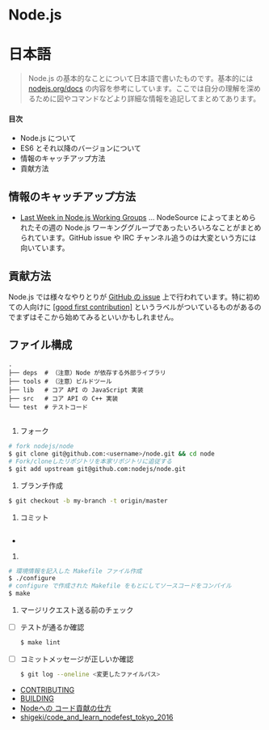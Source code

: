 # Node.js

# 日本語
> Node.js の基本的なことについて日本語で書いたものです。基本的には [nodejs.org/docs](https://nodejs.org/) の内容を参考にしています。ここでは自分の理解を深めるために図やコマンドなどより詳細な情報を追記してまとめてあります。

#### 目次
* Node.js について
* ES6 とそれ以降のバージョンについて
* 情報のキャッチアップ方法
* 貢献方法

## 情報のキャッチアップ方法

* [Last Week in Node.js Working Groups](https://nodesource.com/blog/) ... NodeSource によってまとめられたその週の Node.js ワーキンググループであったいろいろなことがまとめられています。GitHub issue や IRC チャンネル追うのは大変という方には向いています。

## 貢献方法

Node.js では様々なやりとりが [GitHub の issue](https://github.com/nodejs/node/issues) 上で行われています。特に初めての人向けに [[good first contribution]](https://github.com/nodejs/node/issues?q=is%3Aissue+is%3Aopen+label%3A%22good+first+contribution%22) というラベルがついているものがあるのでまずはそこから始めてみるといいかもしれません。

## ファイル構成

```
.
├── deps  # （注意）Node が依存する外部ライブラリ
├── tools # （注意）ビルドツール
├── lib   # コア API の JavaScript 実装
├── src   # コア API の C++ 実装
└── test  # テストコード
```

## 

1. フォーク

  ```bash
  # fork nodejs/node
  $ git clone git@github.com:<username>/node.git && cd node
  # Fork/cloneしたリポジトリを本家リポジトリに追従する
  $ git add upstream git@github.com:nodejs/node.git
  ```
  
1. ブランチ作成

  ```bash
  $ git checkout -b my-branch -t origin/master
  ```
  
1. コミット

  ```bash
  ````
  
  - 

1. 

  ```bash
  # 環境情報を記入した Makefile ファイル作成
  $ ./configure
  # configure で作成された Makefile をもとにしてソースコードをコンパイル 
  $ make
  ```

1. マージリクエスト送る前のチェック

  - [ ] テストが通るか確認
    
    ```bash
    $ make lint
    ```
    
  - [ ] コミットメッセージが正しいか確認
    
    ```bash
    $ git log --oneline <変更したファイルパス>
    ```



- [CONTRIBUTING](https://github.com/nodejs/node/blob/master/CONTRIBUTING.md)
- [BUILDING](https://github.com/nodejs/node/blob/master/BUILDING.md)
- [Nodeへの コード貢献の仕方](https://speakerdeck.com/shigeki/nodehefalse-kodogong-xian-falseshi-fang)
- [shigeki/code_and_learn_nodefest_tokyo_2016](https://github.com/shigeki/code_and_learn_nodefest_tokyo_2016)
